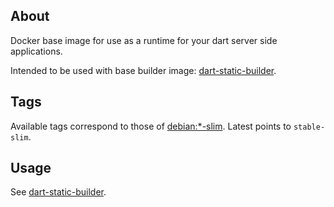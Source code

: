 ## About

Docker base image for use as a runtime for your dart server side applications.

Intended to be used with base builder image: [dart-static-builder](https://hub.docker.com/r/guziks/dart-static-builder). 

## Tags

Available tags correspond to those of [debian:*-slim](https://hub.docker.com/r/library/debian/). Latest points to `stable-slim`.

## Usage

See [dart-static-builder](https://hub.docker.com/r/guziks/dart-static-builder).
